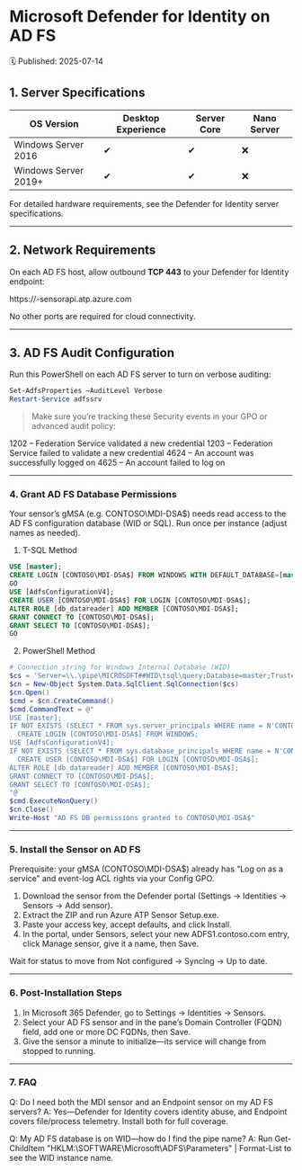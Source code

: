 # Microsoft Defender for Identity on AD FS
🗓️ Published: 2025-07-14

## 1. Server Specifications

| OS Version            | Desktop Experience | Server Core | Nano Server |
|-----------------------|--------------------|-------------|-------------|
| Windows Server 2016   | ✔                  | ✔           | ❌          |
| Windows Server 2019+  | ✔                  | ✔           | ❌          |

For detailed hardware requirements, see the Defender for Identity server specifications.

---

## 2. Network Requirements

On each AD FS host, allow outbound **TCP 443** to your Defender for Identity endpoint:

https://<your-instance>-sensorapi.atp.azure.com


No other ports are required for cloud connectivity.  

---

## 3. AD FS Audit Configuration

Run this PowerShell on each AD FS server to turn on verbose auditing:

```powershell
Set-AdfsProperties –AuditLevel Verbose
Restart-Service adfssrv
```

> Make sure you’re tracking these Security events in your GPO or advanced audit policy:

1202 – Federation Service validated a new credential
1203 – Federation Service failed to validate a new credential
4624 – An account was successfully logged on
4625 – An account failed to log on

---

### 4. Grant AD FS Database Permissions
Your sensor’s gMSA (e.g. CONTOSO\MDI-DSA$) needs read access to the AD FS configuration database (WID or SQL). Run once per instance (adjust names as needed).

1. T-SQL Method

```sql
USE [master];
CREATE LOGIN [CONTOSO\MDI-DSA$] FROM WINDOWS WITH DEFAULT_DATABASE=[master];
GO
USE [AdfsConfigurationV4];
CREATE USER [CONTOSO\MDI-DSA$] FOR LOGIN [CONTOSO\MDI-DSA$];
ALTER ROLE [db_datareader] ADD MEMBER [CONTOSO\MDI-DSA$];
GRANT CONNECT TO [CONTOSO\MDI-DSA$];
GRANT SELECT TO [CONTOSO\MDI-DSA$];
GO
```

2. PowerShell Method

```powershell
# Connection string for Windows Internal Database (WID)
$cs = 'Server=\\.\pipe\MICROSOFT##WID\tsql\query;Database=master;Trusted_Connection=True;'
$cn = New-Object System.Data.SqlClient.SqlConnection($cs)
$cn.Open()
$cmd = $cn.CreateCommand()
$cmd.CommandText = @"
USE [master];
IF NOT EXISTS (SELECT * FROM sys.server_principals WHERE name = N'CONTOSO\MDI-DSA$')
  CREATE LOGIN [CONTOSO\MDI-DSA$] FROM WINDOWS;
USE [AdfsConfigurationV4];
IF NOT EXISTS (SELECT * FROM sys.database_principals WHERE name = N'CONTOSO\MDI-DSA$')
  CREATE USER [CONTOSO\MDI-DSA$] FOR LOGIN [CONTOSO\MDI-DSA$];
ALTER ROLE [db_datareader] ADD MEMBER [CONTOSO\MDI-DSA$];
GRANT CONNECT TO [CONTOSO\MDI-DSA$];
GRANT SELECT TO [CONTOSO\MDI-DSA$];
"@
$cmd.ExecuteNonQuery()
$cn.Close()
Write-Host "AD FS DB permissions granted to CONTOSO\MDI-DSA$"
```

---

### 5. Install the Sensor on AD FS

Prerequisite: your gMSA (CONTOSO\MDI-DSA$) already has “Log on as a service” and event-log ACL rights via your Config GPO.

1. Download the sensor from the Defender portal (Settings → Identities → Sensors → Add sensor).
2. Extract the ZIP and run Azure ATP Sensor Setup.exe.
3. Paste your access key, accept defaults, and click Install.
4. In the portal, under Sensors, select your new ADFS1.contoso.com entry, click Manage sensor, give it a name, then Save.

Wait for status to move from Not configured → Syncing → Up to date.

---

### 6. Post-Installation Steps

1. In Microsoft 365 Defender, go to Settings → Identities → Sensors.
2. Select your AD FS sensor and in the pane’s Domain Controller (FQDN) field, add one or more DC FQDNs, then Save.
3. Give the sensor a minute to initialize—its service will change from stopped to running.

---

### 7. FAQ

Q: Do I need both the MDI sensor and an Endpoint sensor on my AD FS servers?
A: Yes—Defender for Identity covers identity abuse, and Endpoint covers file/process telemetry. Install both for full coverage.

Q: My AD FS database is on WID—how do I find the pipe name?
A: Run Get-ChildItem "HKLM:\SOFTWARE\Microsoft\ADFS\Parameters" | Format-List to see the WID instance name.
